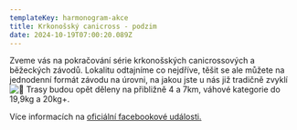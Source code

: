 ```yaml
---
templateKey: harmonogram-akce
title: Krkonošský canicross - podzim
date: 2024-10-19T07:00:20.089Z
---
```

Zveme vás na pokračování série krkonošských canicrossových a běžeckých závodů. Lokalitu odtajníme co nejdříve, těšit se ale můžete na jednodenní formát závodu na úrovni, na jakou jste u nás již tradičně zvyklí ![🙂](https://static.xx.fbcdn.net/images/emoji.php/v9/ta5/1.5/16/1f642.png) Trasy budou opět děleny na přibližně 4 a 7km, váhové kategorie do 19,9kg a 20kg+.

V﻿íce informacích na [oficiální facebookové události.](https://fb.me/e/5e2JPYAlY)